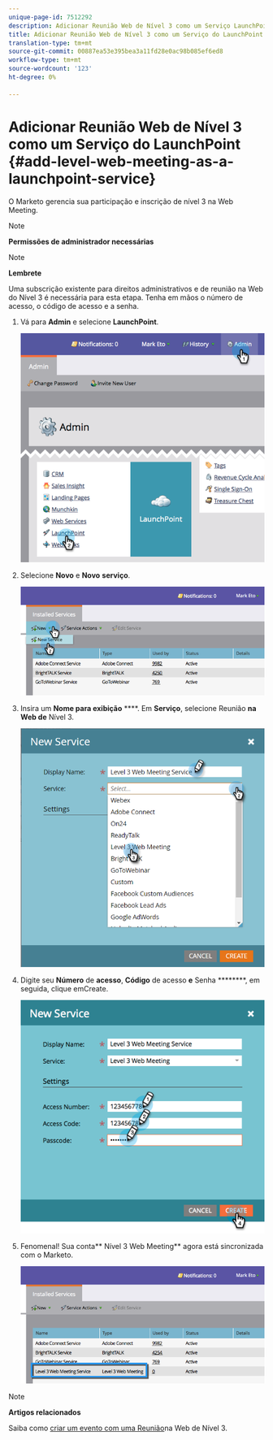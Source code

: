 ```yaml
---
unique-page-id: 7512292
description: Adicionar Reunião Web de Nível 3 como um Serviço LaunchPoint - Documentos do Marketing - Documentação do produto
title: Adicionar Reunião Web de Nível 3 como um Serviço do LaunchPoint
translation-type: tm+mt
source-git-commit: 00887ea53e395bea3a11fd28e0ac98b085ef6ed8
workflow-type: tm+mt
source-wordcount: '123'
ht-degree: 0%

---
```



# Adicionar Reunião Web de Nível 3 como um Serviço do LaunchPoint {#add-level-web-meeting-as-a-launchpoint-service}

O Marketo gerencia sua participação e inscrição de nível 3 na Web Meeting.

>[!NOTE]
>
>**Permissões de administrador necessárias**

>[!NOTE]
>
>**Lembrete**
>
>Uma subscrição existente para direitos administrativos e de reunião na Web do Nível 3 é necessária para esta etapa. Tenha em mãos o número de acesso, o código de acesso e a senha.

1. Vá para **Admin** e selecione **LaunchPoint**.

   ![](assets/image2015-4-23-10-3a5-3a12.png)

1. Selecione **Novo** e **Novo** **serviço**.

   ![](assets/level-3-web-meeting-new-service.png)

1. Insira um **Nome para exibição** ****. Em **Serviço**, selecione Reunião **na Web de** Nível 3.

   ![](assets/new-service-level-3.png)

1. Digite seu **Número** de **acesso**, **Código** de acesso **e** Senha ********, em seguida, clique emCreate.

   ![](assets/image2015-4-23-10-3a10-3a26.png)

1. Fenomenal! Sua conta** Nível 3 Web Meeting** agora está sincronizada com o Marketo.

   ![](assets/level-3-web-meeting.png)

>[!NOTE]
>
>**Artigos relacionados**
>
>Saiba como [criar um evento com uma Reunião](../../../product-docs/demand-generation/events/create-an-event/create-an-event-with-level-3-web-meeting.md)na Web de Nível 3.

